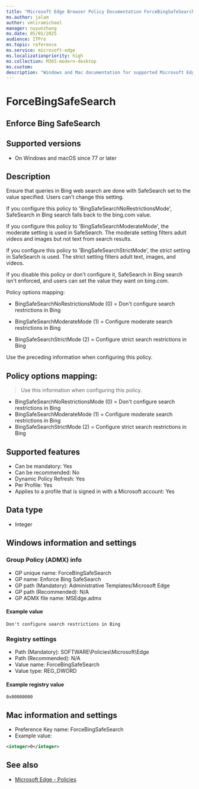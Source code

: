 ```yaml
---
title: "Microsoft Edge Browser Policy Documentation ForceBingSafeSearch"
ms.author: jalam
author: vmliramichael
manager: nuyunzhang
ms.date: 05/01/2025
audience: ITPro
ms.topic: reference
ms.service: microsoft-edge
ms.localizationpriority: high
ms.collection: M365-modern-desktop
ms.custom:
description: "Windows and Mac documentation for supported Microsoft Edge Browser policy: Enforce Bing SafeSearch"
---
```


<!--THIS FILE IS AUTOMATICALLY GENERATED. MANUAL CHANGES WILL BE OVERWRITTEN.-->
<!--Please contact the Microsoft Edge Manageability team with any questions.-->

# ForceBingSafeSearch

## Enforce Bing SafeSearch


## Supported versions

- On Windows and macOS since 77 or later

## Description

Ensure that queries in Bing web search are done with SafeSearch set to the value specified. Users can't change this setting.

If you configure this policy to 'BingSafeSearchNoRestrictionsMode', SafeSearch in Bing search falls back to the bing.com value.

If you configure this policy to 'BingSafeSearchModerateMode', the moderate setting is used in SafeSearch. The moderate setting filters adult videos and images but not text from search results.

If you configure this policy to 'BingSafeSearchStrictMode', the strict setting in SafeSearch is used. The strict setting filters adult text, images, and videos.

If you disable this policy or don't configure it, SafeSearch in Bing search isn't enforced, and users can set the value they want on bing.com.

Policy options mapping:

* BingSafeSearchNoRestrictionsMode (0) = Don't configure search restrictions in Bing

* BingSafeSearchModerateMode (1) = Configure moderate search restrictions in Bing

* BingSafeSearchStrictMode (2) = Configure strict search restrictions in Bing

Use the preceding information when configuring this policy.

## Policy options mapping:
> Use this information when configuring this policy.

- BingSafeSearchNoRestrictionsMode (0) = Don't configure search restrictions in Bing
- BingSafeSearchModerateMode (1) = Configure moderate search restrictions in Bing
- BingSafeSearchStrictMode (2) = Configure strict search restrictions in Bing

## Supported features

- Can be mandatory: Yes
- Can be recommended: No
- Dynamic Policy Refresh: Yes
- Per Profile: Yes
- Applies to a profile that is signed in with a Microsoft account: Yes

## Data type

- Integer

## Windows information and settings

### Group Policy (ADMX) info

- GP unique name: ForceBingSafeSearch
- GP name: Enforce Bing SafeSearch
- GP path (Mandatory): Administrative Templates/Microsoft Edge
- GP path (Recommended): N/A
- GP ADMX file name: MSEdge.admx

#### Example value

```
Don't configure search restrictions in Bing
```

### Registry settings

- Path (Mandatory): SOFTWARE\Policies\Microsoft\Edge
- Path (Recommended): N/A
- Value name: ForceBingSafeSearch
- Value type: REG_DWORD

#### Example registry value

```
0x00000000
```


## Mac information and settings

- Preference Key name: ForceBingSafeSearch
- Example value:

```xml
<integer>0</integer>
```

## See also
- [Microsoft Edge - Policies](../microsoft-edge-policies.md)
